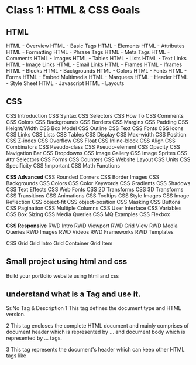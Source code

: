 # Class 1: HTML & CSS Goals

## HTML

HTML - Overview
HTML - Basic Tags
HTML - Elements
HTML - Attributes
HTML - Formatting
HTML - Phrase Tags
HTML - Meta Tags
HTML - Comments
HTML - Images
HTML - Tables
HTML - Lists
HTML - Text Links
HTML - Image Links
HTML - Email Links
HTML - Frames
HTML - Iframes
HTML - Blocks
HTML - Backgrounds
HTML - Colors
HTML - Fonts
HTML - Forms
HTML - Embed Multimedia
HTML - Marquees
HTML - Header
HTML - Style Sheet
HTML - Javascript
HTML - Layouts


## CSS 
CSS Introduction
CSS Syntax
CSS Selectors
CSS How To
CSS Comments
CSS Colors
CSS Backgrounds
CSS Borders
CSS Margins
CSS Padding
CSS Height/Width
CSS Box Model
CSS Outline
CSS Text
CSS Fonts
CSS Icons
CSS Links
CSS Lists
CSS Tables
CSS Display
CSS Max-width
CSS Position
CSS Z-index
CSS Overflow
CSS Float
CSS Inline-block
CSS Align
CSS Combinators
CSS Pseudo-class
CSS Pseudo-element
CSS Opacity
CSS Navigation Bar
CSS Dropdowns
CSS Image Gallery
CSS Image Sprites
CSS Attr Selectors
CSS Forms
CSS Counters
CSS Website Layout
CSS Units
CSS Specificity
CSS !important
CSS Math Functions

**CSS Advanced**
CSS Rounded Corners
CSS Border Images
CSS Backgrounds
CSS Colors
CSS Color Keywords
CSS Gradients
CSS Shadows
CSS Text Effects
CSS Web Fonts
CSS 2D Transforms
CSS 3D Transforms
CSS Transitions
CSS Animations
CSS Tooltips
CSS Style Images
CSS Image Reflection
CSS object-fit
CSS object-position
CSS Masking
CSS Buttons
CSS Pagination
CSS Multiple Columns
CSS User Interface
CSS Variables
CSS Box Sizing
CSS Media Queries
CSS MQ Examples
CSS Flexbox

**CSS Responsive**
RWD Intro
RWD Viewport
RWD Grid View
RWD Media Queries
RWD Images
RWD Videos
RWD Frameworks
RWD Templates

CSS Grid
Grid Intro
Grid Container
Grid Item

## Small project using html and css
Build your portfolio website using html and css


##  understand what is a Tag and use it.

Sr.No	Tag & Description
1	<!DOCTYPcd cl  E...>
This tag defines the document type and HTML version.

2	<html>
This tag encloses the complete HTML document and mainly comprises of document header which is represented by <head>...</head> and document body which is represented by <body>...</body> tags.

3	<head>
This tag represents the document's header which can keep other HTML tags like <title>, <link> etc.

4	<title>
The <title> tag is used inside the <head> tag to mention the document title.

5	<body>
This tag represents the document's body which keeps other HTML tags like <h1>, <div>, <p> etc.

6	<h1>
This tag represents the heading.

7	<p>
This tag represents a paragraph.

##  understand the html document structure

A typical HTML document will have the following structure −

<html>
   
   <head>
      Document header related tags
   </head>
   
   <body>
      Document body related tags
   </body>
   
</html>


## Use of heading, 
<h1>This is heading 1</h1>
      <h2>This is heading 2</h2>
      <h3>This is heading 3</h3>
      <h4>This is heading 4</h4>
      <h5>This is heading 5</h5>
      <h6>This is heading 6</h6>

## use of Paragraph, line break Tag

<p>Hello<br />
         You delivered your assignment ontime.<br />
         Thanks<br />
         Mahnaz</p>

## Centering Content

<center>
         <p>This text is in the center.</p>
      </center>


## Horizontal Lines

<p>This is paragraph one and should be on top</p>
      <hr />
      <p>This is paragraph two and should be at bottom</p>

## Preserve Formatting

<pre>
         function testFunction( strText ){
            alert (strText)
         }
      </pre>

## italic, underline

<h1>This is <i>italic</i> heading</h1>
      <p>This is <u>underlined</u> paragraph</p>

## attribute

<p align = "left">This is left aligned</p> 
      <p align = "center">This is center aligned</p> 
      <p align = "right">This is right aligned</p> 


- Id
- Title
- Class
- Style